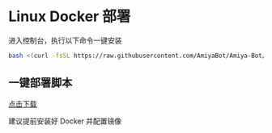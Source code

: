 # Linux Docker 部署

进入控制台，执行以下命令一键安装

```bash
bash <(curl -fsSL https://raw.githubusercontent.com/AmiyaBot/Amiya-Bot/V6-master/dockersh/install.sh)
```

## 一键部署脚本

[点击下载](https://github.com/AmiyaBot/Amiya-Bot/blob/V6-master/dockersh/install.sh)

建议提前安装好 Docker 并配置镜像
